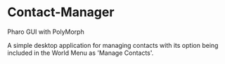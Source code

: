 # Contact-Manager

Pharo GUI with PolyMorph

 A simple desktop application for managing contacts with its option being included in the World Menu as 'Manage Contacts'.
